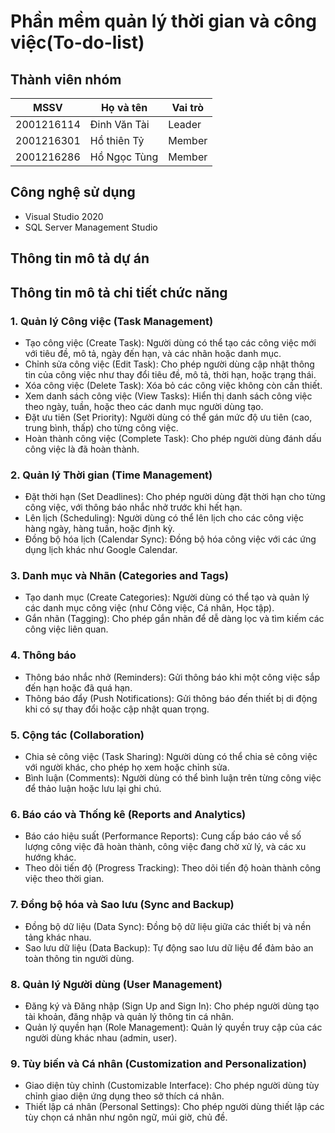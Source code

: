 # Phần mềm quản lý thời gian và công việc(To-do-list)

## Thành viên nhóm

| MSSV       | Họ và tên    | Vai trò |
|------------|--------------|---------|
| 2001216114 | Đinh Văn Tài | Leader |
| 2001216301 | Hồ thiên Tỷ  | Member |
| 2001216286 | Hồ Ngọc Tùng | Member |


## Công nghệ sử dụng
- Visual Studio 2020
- SQL Server Management Studio

## Thông tin mô tả dự án

## Thông tin mô tả chi tiết chức năng
### 1. Quản lý Công việc (Task Management)
- Tạo công việc (Create Task): Người dùng có thể tạo các công việc mới với tiêu đề, mô tả, ngày đến hạn, và các nhãn hoặc danh mục.
- Chỉnh sửa công việc (Edit Task): Cho phép người dùng cập nhật thông tin của công việc như thay đổi tiêu đề, mô tả, thời hạn, hoặc trạng thái.
- Xóa công việc (Delete Task): Xóa bỏ các công việc không còn cần thiết.
- Xem danh sách công việc (View Tasks): Hiển thị danh sách công việc theo ngày, tuần, hoặc theo các danh mục người dùng tạo.
- Đặt ưu tiên (Set Priority): Người dùng có thể gán mức độ ưu tiên (cao, trung bình, thấp) cho từng công việc.
- Hoàn thành công việc (Complete Task): Cho phép người dùng đánh dấu công việc là đã hoàn thành.
### 2. Quản lý Thời gian (Time Management)
- Đặt thời hạn (Set Deadlines): Cho phép người dùng đặt thời hạn cho từng công việc, với thông báo nhắc nhở trước khi hết hạn.
- Lên lịch (Scheduling): Người dùng có thể lên lịch cho các công việc hàng ngày, hàng tuần, hoặc định kỳ.
- Đồng bộ hóa lịch (Calendar Sync): Đồng bộ hóa công việc với các ứng dụng lịch khác như Google Calendar.
### 3. Danh mục và Nhãn (Categories and Tags)
- Tạo danh mục (Create Categories): Người dùng có thể tạo và quản lý các danh mục công việc (như Công việc, Cá nhân, Học tập).
- Gắn nhãn (Tagging): Cho phép gắn nhãn để dễ dàng lọc và tìm kiếm các công việc liên quan.
### 4. Thông báo
- Thông báo nhắc nhở (Reminders): Gửi thông báo khi một công việc sắp đến hạn hoặc đã quá hạn.
- Thông báo đẩy (Push Notifications): Gửi thông báo đến thiết bị di động khi có sự thay đổi hoặc cập nhật quan trọng.
### 5. Cộng tác (Collaboration)
- Chia sẻ công việc (Task Sharing): Người dùng có thể chia sẻ công việc với người khác, cho phép họ xem hoặc chỉnh sửa.
- Bình luận (Comments): Người dùng có thể bình luận trên từng công việc để thảo luận hoặc lưu lại ghi chú.
### 6. Báo cáo và Thống kê (Reports and Analytics)
- Báo cáo hiệu suất (Performance Reports): Cung cấp báo cáo về số lượng công việc đã hoàn thành, công việc đang chờ xử lý, và các xu hướng khác.
- Theo dõi tiến độ (Progress Tracking): Theo dõi tiến độ hoàn thành công việc theo thời gian.
### 7. Đồng bộ hóa và Sao lưu (Sync and Backup)
- Đồng bộ dữ liệu (Data Sync): Đồng bộ dữ liệu giữa các thiết bị và nền tảng khác nhau.
- Sao lưu dữ liệu (Data Backup): Tự động sao lưu dữ liệu để đảm bảo an toàn thông tin người dùng.
### 8. Quản lý Người dùng (User Management)
- Đăng ký và Đăng nhập (Sign Up and Sign In): Cho phép người dùng tạo tài khoản, đăng nhập và quản lý thông tin cá nhân.
- Quản lý quyền hạn (Role Management): Quản lý quyền truy cập của các người dùng khác nhau (admin, user).
### 9. Tùy biến và Cá nhân (Customization and Personalization)
- Giao diện tùy chỉnh (Customizable Interface): Cho phép người dùng tùy chỉnh giao diện ứng dụng theo sở thích cá nhân.
- Thiết lập cá nhân (Personal Settings): Cho phép người dùng thiết lập các tùy chọn cá nhân như ngôn ngữ, múi giờ, chủ đề.

